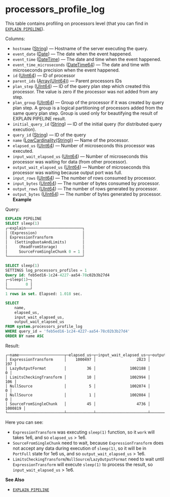 # processors_profile_log

This table contains profiling on processors level (that you can find in [`EXPLAIN PIPELINE`](../../sql-reference/statements/explain.md#explain-pipeline)).

Columns:

- `hostname` ([String](../../sql-reference/data-types/string.md)) — Hostname of the server executing the query.
- `event_date` ([Date](../../sql-reference/data-types/date.md)) — The date when the event happened.
- `event_time` ([DateTime](../../sql-reference/data-types/datetime.md)) — The date and time when the event happened.
- `event_time_microseconds` ([DateTime64](../../sql-reference/data-types/datetime64.md)) — The date and time with microseconds precision when the event happened.
- `id` ([UInt64](../../sql-reference/data-types/int-uint.md)) — ID of processor
- `parent_ids` ([Array(UInt64)](../../sql-reference/data-types/array.md)) — Parent processors IDs
- `plan_step` ([UInt64](../../sql-reference/data-types/int-uint.md)) — ID of the query plan step which created this processor. The value is zero if the processor was not added from any step.
- `plan_group` ([UInt64](../../sql-reference/data-types/int-uint.md)) — Group of the processor if it was created by query plan step. A group is a logical partitioning of processors added from the same query plan step. Group is used only for beautifying the result of EXPLAIN PIPELINE result.
- `initial_query_id` ([String](../../sql-reference/data-types/string.md)) — ID of the initial query (for distributed query execution).
- `query_id` ([String](../../sql-reference/data-types/string.md)) — ID of the query
- `name` ([LowCardinality(String)](../../sql-reference/data-types/lowcardinality.md)) — Name of the processor.
- `elapsed_us` ([UInt64](../../sql-reference/data-types/int-uint.md)) — Number of microseconds this processor was executed.
- `input_wait_elapsed_us` ([UInt64](../../sql-reference/data-types/int-uint.md)) — Number of microseconds this processor was waiting for data (from other processor).
- `output_wait_elapsed_us` ([UInt64](../../sql-reference/data-types/int-uint.md)) — Number of microseconds this processor was waiting because output port was full.
- `input_rows` ([UInt64](../../sql-reference/data-types/int-uint.md)) — The number of rows consumed by processor.
- `input_bytes` ([UInt64](../../sql-reference/data-types/int-uint.md)) — The number of bytes consumed by processor.
- `output_rows` ([UInt64](../../sql-reference/data-types/int-uint.md)) — The number of rows generated by processor.
- `output_bytes` ([UInt64](../../sql-reference/data-types/int-uint.md)) — The number of bytes generated by processor.
**Example**

Query:

``` sql
EXPLAIN PIPELINE
SELECT sleep(1)
┌─explain─────────────────────────┐
│ (Expression)                    │
│ ExpressionTransform             │
│   (SettingQuotaAndLimits)       │
│     (ReadFromStorage)           │
│     SourceFromSingleChunk 0 → 1 │
└─────────────────────────────────┘

SELECT sleep(1)
SETTINGS log_processors_profiles = 1
Query id: feb5ed16-1c24-4227-aa54-78c02b3b27d4
┌─sleep(1)─┐
│        0 │
└──────────┘
1 rows in set. Elapsed: 1.018 sec.

SELECT
    name,
    elapsed_us,
    input_wait_elapsed_us,
    output_wait_elapsed_us
FROM system.processors_profile_log
WHERE query_id = 'feb5ed16-1c24-4227-aa54-78c02b3b27d4'
ORDER BY name ASC
```

Result:

``` text
┌─name────────────────────┬─elapsed_us─┬─input_wait_elapsed_us─┬─output_wait_elapsed_us─┐
│ ExpressionTransform     │    1000497 │                  2823 │                    197 │
│ LazyOutputFormat        │         36 │               1002188 │                      0 │
│ LimitsCheckingTransform │         10 │               1002994 │                    106 │
│ NullSource              │          5 │               1002074 │                      0 │
│ NullSource              │          1 │               1002084 │                      0 │
│ SourceFromSingleChunk   │         45 │                  4736 │                1000819 │
└─────────────────────────┴────────────┴───────────────────────┴────────────────────────┘
```

Here you can see:

- `ExpressionTransform` was executing `sleep(1)` function, so it `work` will takes 1e6, and so `elapsed_us` > 1e6.
- `SourceFromSingleChunk` need to wait, because `ExpressionTransform` does not accept any data during execution of `sleep(1)`, so it will be in `PortFull` state for 1e6 us, and so `output_wait_elapsed_us` > 1e6.
- `LimitsCheckingTransform`/`NullSource`/`LazyOutputFormat` need to wait until `ExpressionTransform` will execute `sleep(1)` to process the result, so `input_wait_elapsed_us` > 1e6.

**See Also**

- [`EXPLAIN PIPELINE`](../../sql-reference/statements/explain.md#explain-pipeline)
